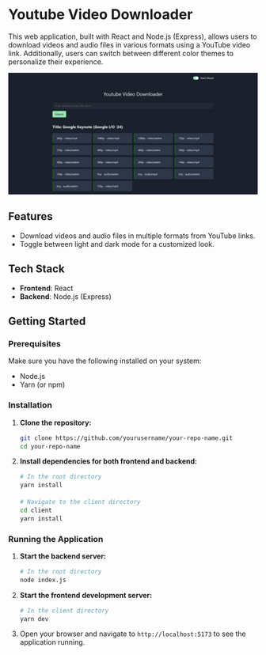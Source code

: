 # Youtube Video Downloader

This web application, built with React and Node.js (Express), allows users to download videos and audio files in various formats using a YouTube video link. Additionally, users can switch between different color themes to personalize their experience.

![Project Screenshot](images/screenshot.png)

## Features

- Download videos and audio files in multiple formats from YouTube links.
- Toggle between light and dark mode for a customized look.

## Tech Stack

- **Frontend**: React
- **Backend**: Node.js (Express)

## Getting Started

### Prerequisites

Make sure you have the following installed on your system:

- Node.js
- Yarn (or npm)

### Installation

1. **Clone the repository:**

    ```sh
    git clone https://github.com/yourusername/your-repo-name.git
    cd your-repo-name
    ```

2. **Install dependencies for both frontend and backend:**

    ```sh
    # In the root directory
    yarn install

    # Navigate to the client directory
    cd client
    yarn install
    ```

### Running the Application

1. **Start the backend server:**

    ```sh
    # In the root directory
    node index.js
    ```

2. **Start the frontend development server:**

    ```sh
    # In the client directory
    yarn dev
    ```

3. Open your browser and navigate to `http://localhost:5173` to see the application running.
